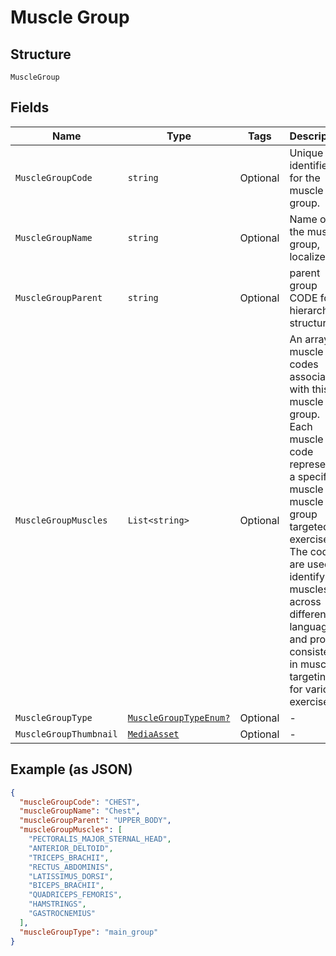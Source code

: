 
# Muscle Group

## Structure

`MuscleGroup`

## Fields

| Name | Type | Tags | Description |
|  --- | --- | --- | --- |
| `MuscleGroupCode` | `string` | Optional | Unique identifier for the muscle group. |
| `MuscleGroupName` | `string` | Optional | Name of the muscle group, localized. |
| `MuscleGroupParent` | `string` | Optional | parent group CODE for hierarchical structuring. |
| `MuscleGroupMuscles` | `List<string>` | Optional | An array of muscle codes associated with this muscle group.<br>Each muscle code represents a specific muscle or muscle group targeted in exercises.<br>The codes are used to identify muscles across different languages and provide<br>consistency in muscle targeting for various exercises. |
| `MuscleGroupType` | [`MuscleGroupTypeEnum?`](../../doc/models/muscle-group-type-enum.md) | Optional | - |
| `MuscleGroupThumbnail` | [`MediaAsset`](../../doc/models/media-asset.md) | Optional | - |

## Example (as JSON)

```json
{
  "muscleGroupCode": "CHEST",
  "muscleGroupName": "Chest",
  "muscleGroupParent": "UPPER_BODY",
  "muscleGroupMuscles": [
    "PECTORALIS_MAJOR_STERNAL_HEAD",
    "ANTERIOR_DELTOID",
    "TRICEPS_BRACHII",
    "RECTUS_ABDOMINIS",
    "LATISSIMUS_DORSI",
    "BICEPS_BRACHII",
    "QUADRICEPS_FEMORIS",
    "HAMSTRINGS",
    "GASTROCNEMIUS"
  ],
  "muscleGroupType": "main_group"
}
```

